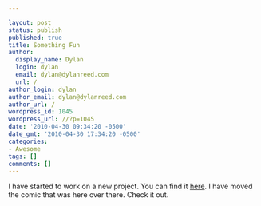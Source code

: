 ```yaml
---

layout: post
status: publish
published: true
title: Something Fun
author:
  display_name: Dylan
  login: dylan
  email: dylan@dylanreed.com
  url: /
author_login: dylan
author_email: dylan@dylanreed.com
author_url: /
wordpress_id: 1045
wordpress_url: //?p=1045
date: '2010-04-30 09:34:20 -0500'
date_gmt: '2010-04-30 17:34:20 -0500'
categories:
- Awesome
tags: []
comments: []
---
```


I have started to work on a new project. You can find it [here][1]. I have moved the comic that was here over there. Check it out.

   [1]: http://www.veggiefight.com

